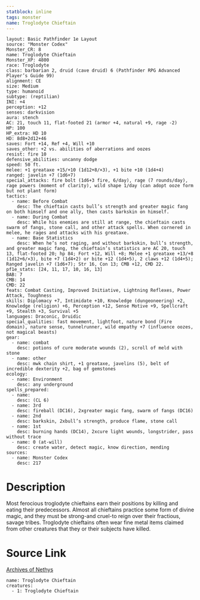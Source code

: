 ```yaml
---
statblock: inline
tags: monster
name: Troglodyte Chieftain
---
```

```statblock
layout: Basic Pathfinder 1e Layout
source: "Monster Codex"
Monster_CR: 8
name: Troglodyte Chieftain
Monster_XP: 4800
race: Troglodyte
class: barbarian 2, druid (cave druid) 6 (Pathfinder RPG Advanced Player’s Guide 99)
alignment: CE
size: Medium
type: humanoid
subtype: (reptilian)
INI: +4
perception: +12
senses: darkvision
aura: stench
AC: 21, touch 11, flat-footed 21 (armor +4, natural +9, rage -2)
HP: 100
HP_extra: HD 10
HD: 8d8+2d12+46
saves: Fort +14, Ref +4, Will +10
saves_other: +2 vs. abilities of aberrations and oozes
resist: fire 10
defensive_abilities: uncanny dodge
speed: 50 ft.
melee: +1 greataxe +15/+10 (1d12+8/×3), +1 bite +10 (1d4+4)
ranged: javelin +7 (1d6+7)
special_attacks: fire bolt (1d6+3 fire, 6/day), rage (7 rounds/day), rage powers (moment of clarity), wild shape 1/day (can adopt ooze form but not plant form)
tactics:
  - name: Before Combat
    desc: The chieftain casts bull’s strength and greater magic fang on both himself and one ally, then casts barkskin on himself.
  - name: During Combat
    desc: While his enemies are still at range, the chieftain casts swarm of fangs, stone call, and other attack spells. When cornered in melee, he rages and attacks with his greataxe.
  - name: Base Statistics
    desc: When he’s not raging, and without barkskin, bull’s strength, and greater magic fang, the chieftain’s statistics are AC 20, touch 13, flat-footed 20; hp 84; Fort +12, Will +8; Melee +1 greataxe +13/+8 (1d12+6/×3), bite +7 (1d4+2) or bite +12 (1d4+5), 2 claws +12 (1d4+5); Ranged javelin +7 (1d6+7); Str 16, Con 13; CMB +12, CMD 22.
pf1e_stats: [24, 11, 17, 10, 16, 13]
BAB: 7
CMB: 14
CMD: 22
feats: Combat Casting, Improved Initiative, Lightning Reflexes, Power Attack, Toughness
skills: Diplomacy +7, Intimidate +10, Knowledge (dungeoneering) +2, Knowledge (religion) +6, Perception +12, Sense Motive +9, Spellcraft +9, Stealth +3, Survival +5
languages: Draconic, Druidic
special_qualities: fast movement, lightfoot, nature bond (Fire domain), nature sense, tunnelrunner, wild empathy +7 (influence oozes, not magical beasts)
gear:
  - name: combat
    desc: potions of cure moderate wounds (2), scroll of meld with stone
  - name: other
    desc: mwk chain shirt, +1 greataxe, javelins (5), belt of incredible dexterity +2, bag of gemstones
ecology:
  - name: Environment
    desc: any underground
spells_prepared:
  - name:
    desc: (CL 6)
  - name: 3rd
    desc: fireball (DC16), 2xgreater magic fang, swarm of fangs (DC16)
  - name: 2nd
    desc: barkskin, 2xbull’s strength, produce flame, stone call
  - name: 1st
    desc: burning hands (DC14), 2xcure light wounds, longstrider, pass without trace
  - name: 0 (at-will)
    desc: create water, detect magic, know direction, mending
sources:
  - name: Monster Codex
    desc: 217
```
# Description
Most ferocious troglodyte chieftains earn their positions by killing and eating their predecessors. Almost all chieftains practice some form of divine magic, and they must be strong-and cruel-to reign over their fractious, savage tribes. Troglodyte chieftains often wear fine metal items claimed from other creatures that they or their subjects have killed.
# Source Link
[Archives of Nethys](https://aonprd.com/MonsterDisplay.aspx?ItemName=Troglodyte%20Chieftain)
```encounter-table
name: Troglodyte Chieftain
creatures:
  - 1: Troglodyte Chieftain
```
